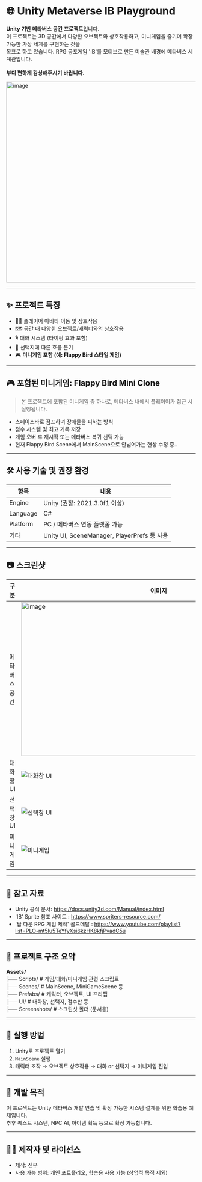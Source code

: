 # 🌐 Unity Metaverse IB Playground

**Unity 기반 메타버스 공간 프로젝트**입니다.  
이 프로젝트는 3D 공간에서 다양한 오브젝트와 상호작용하고, 미니게임을 즐기며 확장 가능한 가상 세계를 구현하는 것을<br> 목표로 하고 있습니다. 
RPG 공포게임 'IB'를 모티브로 만든 미술관 배경에 메타버스 세계관입니다. 
<br><br>
**부디 편하게 감상해주시기 바랍니다.**

<img width="1000" height="534" alt="image" src="https://github.com/user-attachments/assets/931104cc-8be5-4834-828d-02033dce9324" />

--- 
## ✨ 프로젝트 특징

- 🧍‍♂️ 플레이어 아바타 이동 및 상호작용
- 🗺️ 공간 내 다양한 오브젝트/캐릭터와의 상호작용
- 🎙 대화 시스템 (타이핑 효과 포함)
- 🧭 선택지에 따른 흐름 분기
- 🎮 **미니게임 포함 (예: Flappy Bird 스타일 게임)**

---

## 🎮 포함된 미니게임: Flappy Bird Mini Clone

> 본 프로젝트에 포함된 미니게임 중 하나로, 메타버스 내에서 플레이어가 접근 시 실행됩니다.

- 스페이스바로 점프하며 장애물을 피하는 방식
- 점수 시스템 및 최고 기록 저장
- 게임 오버 후 재시작 또는 메타버스 복귀 선택 가능
- 현재 Flappy Bird Scene에서 MainScene으로 안넘어가는 현상 수정 중..

---

## 🛠️ 사용 기술 및 권장 환경

| 항목         | 내용                        |
|--------------|-----------------------------|
| Engine       | Unity (권장: 2021.3.0f1 이상) |
| Language     | C#                          |
| Platform     | PC / 메타버스 연동 플랫폼 가능 |
| 기타         | Unity UI, SceneManager, PlayerPrefs 등 사용 |

---

## 📷 스크린샷

| 구분       | 이미지                                                                                              |
|------------|--------------------------------------------------------------------------------------------------|
| 메타버스 공간 | <img width="730" height="409" alt="image" src="https://github.com/user-attachments/assets/e9de1aae-3c78-4450-a8e7-11f8524143d1" /> |
| 대화창 UI   | ![대화창 UI](https://github.com/user-attachments/assets/d02377b8-ff34-44a6-ae74-89139f66a0ab)    |
| 선택창 UI   | ![선택창 UI](https://github.com/user-attachments/assets/104fbf76-06eb-46b7-8d43-265790fbc2c6)    |
| 미니게임    | ![미니게임](https://github.com/user-attachments/assets/391fafc2-00b4-460a-a72d-ad319e25ff84)      |


---


## 🔗 참고 자료

- Unity 공식 문서: https://docs.unity3d.com/Manual/index.html
- 'IB' Sprite 참조 사이트 : https://www.spriters-resource.com/
- '탑 다운 RPG 게임 제작' 골드메탈 : https://www.youtube.com/playlist?list=PLO-mt5Iu5TeYfyXsi6kzHK8kfjPvadC5u

---

## 🧩 프로젝트 구조 요약
**Assets/**<br>
├── Scripts/ # 게임/대화/미니게임 관련 스크립트<br>
├── Scenes/ # MainScene, MiniGameScene 등<br>
├── Prefabs/ # 캐릭터, 오브젝트, UI 프리팹<br>
├── UI/ # 대화창, 선택지, 점수판 등<br>
├── Screenshots/ # 스크린샷 폴더 (문서용)<br>




---

## 🚀 실행 방법

1. Unity로 프로젝트 열기
2. `MainScene` 실행
3. 캐릭터 조작 → 오브젝트 상호작용 → 대화 or 선택지 → 미니게임 진입

---

## 📌 개발 목적

이 프로젝트는 Unity 메타버스 개발 연습 및 확장 가능한 시스템 설계를 위한 학습용 예제입니다.  
추후 퀘스트 시스템, NPC AI, 아이템 획득 등으로 확장 가능합니다.

---

## 🙋‍♂️ 제작자 및 라이선스

- 제작: 진우  
- 사용 가능 범위: 개인 포트폴리오, 학습용 사용 가능 (상업적 목적 제외)
